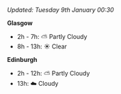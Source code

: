 *Updated: Tuesday 9th January 00:30*

**Glasgow**

* 2h - 7h: :partly_sunny: Partly Cloudy
* 8h - 13h: :sunny: Clear

**Edinburgh**

* 2h - 12h: :partly_sunny: Partly Cloudy
* 13h: :cloud: Cloudy
